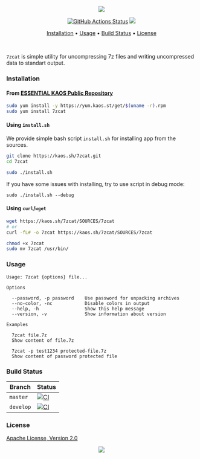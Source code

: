 <p align="center"><a href="#readme"><img src="https://gh.kaos.st/7zcat.svg"/></a></p>

<p align="center">
  <a href="https://github.com/essentialkaos/7zcat/actions"><img src="https://github.com/essentialkaos/7zcat/workflows/CI/badge.svg" alt="GitHub Actions Status" /></a>
  <a href="#license"><img src="https://gh.kaos.st/apache2.svg"></a>
</p>

<p align="center"><a href="#installation">Installation</a> • <a href="#usage">Usage</a> • <a href="#build-status">Build Status</a> • <a href="#license">License</a></p>

<br/>

`7zcat` is simple utility for uncompressing 7z files and writing uncompressed data to standart output.

### Installation

#### From [ESSENTIAL KAOS Public Repository](https://yum.kaos.st)

```bash
sudo yum install -y https://yum.kaos.st/get/$(uname -r).rpm
sudo yum install 7zcat
```

#### Using `install.sh`

We provide simple bash script `install.sh` for installing app from the sources.

```bash
git clone https://kaos.sh/7zcat.git
cd 7zcat

sudo ./install.sh
```

If you have some issues with installing, try to use script in debug mode:

```
sudo ./install.sh --debug
```

#### Using `curl`/`wget`

```bash
wget https://kaos.sh/7zcat/SOURCES/7zcat
# or
curl -fL# -o 7zcat https://kaos.sh/7zcat/SOURCES/7zcat

chmod +x 7zcat
sudo mv 7zcat /usr/bin/
```

### Usage

```
Usage: 7zcat {options} file...

Options

  --password, -p password    Use password for unpacking archives
  --no-color, -nc            Disable colors in output
  --help, -h                 Show this help message
  --version, -v              Show information about version

Examples

  7zcat file.7z
  Show content of file.7z

  7zcat -p test1234 protected-file.7z
  Show content of password protected file

```

### Build Status

| Branch | Status |
|--------|--------|
| `master` | [![CI](https://github.com/essentialkaos/7zcat/workflows/CI/badge.svg?branch=master)](https://github.com/essentialkaos/7zcat/actions) |
| `develop` | [![CI](https://github.com/essentialkaos/7zcat/workflows/CI/badge.svg?branch=develop)](https://github.com/essentialkaos/7zcat/actions) |

### License

[Apache License, Version 2.0](https://www.apache.org/licenses/LICENSE-2.0)

<p align="center"><a href="https://essentialkaos.com"><img src="https://gh.kaos.st/ekgh.svg"/></a></p>
